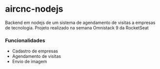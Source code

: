 # aircnc-nodejs
Backend em nodejs de um sistema de agendamento de visitas a empresas de tecnologia. Projeto realizado na semana Omnistack 9 da RocketSeat

### Funcionalidades
- Cadastro de empresas
- Agendamento de visitas
- Envio de imagem
